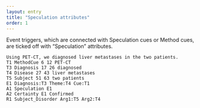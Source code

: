 ```yaml
---
layout: entry
title: "Speculation attributes"
order: 1
---
```


Event triggers, which are connected with Speculation cues or Method cues, are ticked off with “Speculation” attributes.

~~~ ann
Using PET-CT, we diagnosed liver metastases in the two patients.
T1 MethodCue 6 12 PET-CT
T3 Diagnosis 17 26 diagnosed
T4 Disease 27 43 liver metastases
T5 Subject 51 63 two patients
E1 Diagnosis:T3 Theme:T4 Cue:T1
A1 Speculation E1
A2 Certainty E1 Confirmed
R1 Subject_Disorder Arg1:T5 Arg2:T4
~~~
